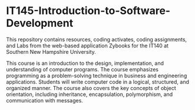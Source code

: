 # IT145-Introduction-to-Software-Development

This repository contains resources, coding activates, coding assignments, and Labs from the web-based application Zybooks for the IT140 at Southern New Hampshire University.

This course is an introduction to the design, implementation, and understanding of computer programs. The course emphasizes programming as a problem-solving technique in business and engineering applications. Students will write computer code in a logical, structured, and organized manner. The course also covers the key concepts of object orientation, including inheritance, encapsulation, polymorphism, and communication with messages.
